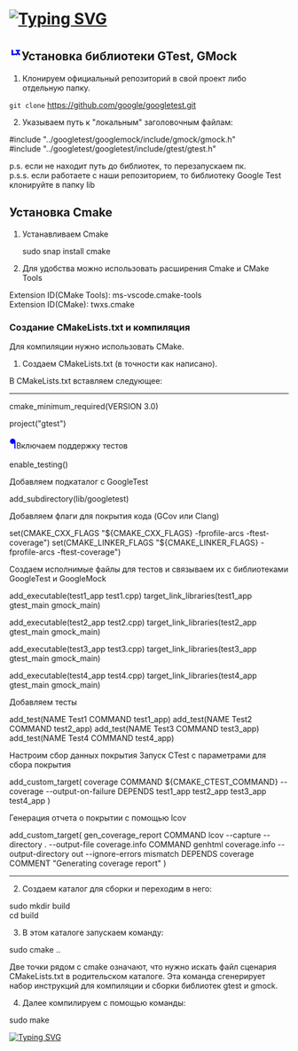 # [![Typing SVG](https://readme-typing-svg.herokuapp.com?font=Fira+Code&duration=2500&pause=3&multiline=true&width=435&lines=Google+Test+C_plus_plus)](https://git.io/typing-svg)  

## <p style="display: inline; color: blue; font-size: 24px;">&#4444;</p>Установка библиотеки GTest, GMock

1. Клонируем официальный репозиторий в свой проект либо отдельную папку.

`git clone` https://github.com/google/googletest.git

2. Указываем путь к "локальным" заголовочным файлам:

#include "../googletest/googlemock/include/gmock/gmock.h"   
#include "../googletest/googletest/include/gtest/gtest.h"

p.s. если не находит путь до библиотек, то перезапускаем пк.    
p.s.s. если работаете с наши репозиторием, то библиотеку Google Test клонируйте в папку lib     

## Установка Cmake

1. Устанавливаем Cmake 

    sudo snap install cmake   

2. Для удобства можно использовать расширения Сmake и CMake Tools    

Extension ID(CMake Tools): ms-vscode.cmake-tools    
Extension ID(CMake): twxs.cmake

### Создание СMakeLists.txt и компиляция

Для компиляции нужно использовать CMake.

1. Создаем СMakeLists.txt (в точности как написано).

В CMakeLists.txt вставляем следующее:

---------------------------------------------------------

cmake_minimum_required(VERSION 3.0)

project("gtest")

<p style="display: inline; color: blue; font-size: 24px;">&#5555;</p>Включаем поддержку тестов  

enable_testing()

 Добавляем подкаталог с GoogleTest  

add_subdirectory(lib/googletest)

 Добавляем флаги для покрытия кода (GCov или Clang)  

set(CMAKE_CXX_FLAGS "${CMAKE_CXX_FLAGS} -fprofile-arcs -ftest-coverage")
set(CMAKE_LINKER_FLAGS "${CMAKE_LINKER_FLAGS} -fprofile-arcs -ftest-coverage")

 Создаем исполнимые файлы для тестов и связываем их с библиотеками GoogleTest и GoogleMock  

add_executable(test1_app test1.cpp)
target_link_libraries(test1_app gtest_main gmock_main)

add_executable(test2_app test2.cpp)
target_link_libraries(test2_app gtest_main gmock_main)

add_executable(test3_app test3.cpp)
target_link_libraries(test3_app gtest_main gmock_main)

add_executable(test4_app test4.cpp)
target_link_libraries(test4_app gtest_main gmock_main)

 Добавляем тесты  

add_test(NAME Test1 COMMAND test1_app)
add_test(NAME Test2 COMMAND test2_app)
add_test(NAME Test3 COMMAND test3_app)
add_test(NAME Test4 COMMAND test4_app)


 Настроим сбор данных покрытия
 Запуск CTest с параметрами для сбора покрытия  

add_custom_target(
    coverage
    COMMAND ${CMAKE_CTEST_COMMAND} --coverage --output-on-failure
    DEPENDS test1_app test2_app test3_app test4_app
)

 Генерация отчета о покрытии с помощью lcov  

add_custom_target(
    gen_coverage_report
    COMMAND lcov --capture --directory . --output-file coverage.info
    COMMAND genhtml coverage.info --output-directory out --ignore-errors mismatch
    DEPENDS coverage
    COMMENT "Generating coverage report"
)


---------------------------------------------------------

2. Создаем каталог для сборки и переходим в него:

sudo mkdir build    
cd build


3. В этом каталоге запускаем команду:

sudo cmake ..

Две точки рядом с cmake означают, что нужно искать файл сценария CMakeLists.txt в родительском каталоге. Эта команда сгенерирует набор инструкций для компиляции и сборки библиотек gtest и gmock.

4. Далее компилируем с помощью команды:

sudo make


[![Typing SVG](https://readme-typing-svg.herokuapp.com?font=Fira+Code&pause=1000&color=F70202&background=E0FFA000&width=530&lines=%D0%90%D0%91%D1%81-323+%D0%9F%D1%83%D1%88%D0%BA%D0%B0%D1%80%D0%B5%D0%B2+%D0%92%D0%B8%D1%82%D0%B0%D0%BB%D0%B8%D0%B9%2C+%D0%A0%D1%8F%D0%B7%D0%B0%D0%BD%D0%BE%D0%B2+%D0%92%D0%BB%D0%B0%D0%B4%D0%B8%D1%81%D0%BB%D0%B0%D0%B2)](https://git.io/typing-svg)